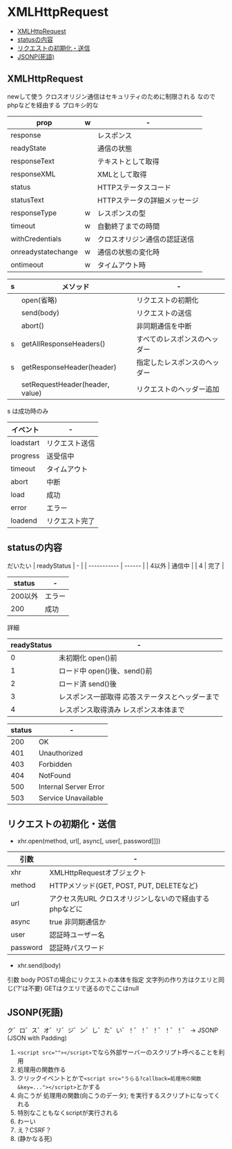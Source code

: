 # XMLHttpRequest

- [XMLHttpRequest](#xmlhttprequest)
- [statusの内容](#statusの内容)
- [リクエストの初期化・送信](#リクエストの初期化送信)
- [JSONP(死語)](#jsonp死語)

## XMLHttpRequest
newして使う
クロスオリジン通信はセキュリティのために制限される なのでphpなどを経由する プロキシ的な

| prop               | w   | -                            |
| ------------------ | --- | ---------------------------- |
| response           |     | レスポンス                   |
| readyState         |     | 通信の状態                   |
| responseText       |     | テキストとして取得           |
| responseXML        |     | XMLとして取得                |
| status             |     | HTTPステータスコード         |
| statusText         |     | HTTPステータの詳細メッセージ |
| responseType       | w   | レスポンスの型               |
| timeout            | w   | 自動終了までの時間           |
| withCredentials    | w   | クロスオリジン通信の認証送信 |
| onreadystatechange | w   | 通信の状態の変化時           |
| ontimeout          | w   | タイムアウト時               |

| s   | メソッド                        | -                            |
| --- | ------------------------------- | ---------------------------- |
|     | open(省略)                      | リクエストの初期化           |
|     | send(body)                      | リクエストの送信             |
|     | abort()                         | 非同期通信を中断             |
| s   | getAllResponseHeaders()         | すべてのレスポンスのヘッダー |
| s   | getResponseHeader(header)       | 指定したレスポンスのヘッダー |
|     | setRequestHeader(header, value) | リクエストのヘッダー追加     |
s は成功時のみ

| イベント  | -              |
| --------- | -------------- |
| loadstart | リクエスト送信 |
| progress  | 送受信中       |
| timeout   | タイムアウト   |
| abort     | 中断           |
| load      | 成功           |
| error     | エラー         |
| loadend   | リクエスト完了 |

## statusの内容

だいたい
| readyStatus | -      |
| ----------- | ------ |
| 4以外       | 通信中 |
| 4           | 完了   |

| status  | -      |
| ------- | ------ |
| 200以外 | エラー |
| 200     | 成功   |

詳細

| readyStatus | -                                               |
| ----------- | ----------------------------------------------- |
| 0           | 未初期化 open()前                               |
| 1           | ロード中 open()後、send()前                     |
| 2           | ロード済 send()後                               |
| 3           | レスポンス一部取得 応答ステータスとヘッダーまで |
| 4           | レスポンス取得済み レスポンス本体まで           |

| status | -                     |
| ------ | --------------------- |
| 200    | OK                    |
| 401    | Unauthorized          |
| 403    | Forbidden             |
| 404    | NotFound              |
| 500    | Internal Server Error |
| 503    | Service Unavailable   |


## リクエストの初期化・送信

* xhr.open(method, url[, async[, user[, password]]])

| 引数     | -                                                       |
| -------- | ------------------------------------------------------- |
| xhr      | XMLHttpRequestオブジェクト                              |
| method   | HTTPメソッド(GET, POST, PUT, DELETEなど)                |
| url      | アクセス先URL クロスオリジンしないので経由するphpなどに |
| async    | true 非同期通信か                                       |
| user     | 認証時ユーザー名                                        |
| password | 認証時パスワード                                        |

* xhr.send(body)

引数
body
POSTの場合にリクエストの本体を指定 文字列の作り方はクエリと同じ('?'は不要)
GETはクエリで送るのでここはnull


## JSONP(死語)

ク゛ロ゛ス゛オ゛リ゛ジ゛ン゛し゛た゛い゛！゛！゛！゛！゛！゛
-> JSONP (JSON with Padding)
1. `<script src=""></script>`でなら外部サーバーのスクリプト呼べることを利用
1. 処理用の関数作る
1. クリックイベントとかで`<script src="うらる?callback=処理用の関数&key=..."></script>`とかする
1. 向こうが 処理用の関数(向こうのデータ); を実行するスクリプトになってくれる
1. 特別なこともなくscriptが実行される
1. わーい
1. え？CSRF？
1. (静かなる死)

